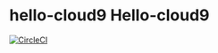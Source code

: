 # hello-cloud9 Hello-cloud9
[![CircleCI](https://circleci.com/gh/jainaz/hello-cloud9/tree/main.svg?style=svg)](https://circleci.com/gh/jainaz/hello-cloud9/tree/main)
